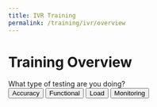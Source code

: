 ```yaml
---
title: IVR Training
permalink: /training/ivr/overview
---
```

# Training Overview
<div class="flex flex-col ">
  <div class="text-zinc-900 text-2xl pb-2">What type of testing are you doing?</div>
  <div class="grid grid-cols-4 space-x-2">
    <button class="rounded-lg border border-gray-300 bg-white px-6 py-5 shadow-sm focus-within:ring-2 focus-within:ring-indigo-500 focus-within:ring-offset-2 hover:border-gray-400">Accuracy</button>
    <button class="rounded-lg border border-gray-300 bg-white px-6 py-5 shadow-sm focus-within:ring-2 focus-within:ring-indigo-500 focus-within:ring-offset-2 hover:border-gray-400" onclick="javascript:window.location='/training/ivr/functional/overview'">Functional</button>
    <button class="rounded-lg border border-gray-300 bg-white px-6 py-5 shadow-sm focus-within:ring-2 focus-within:ring-indigo-500 focus-within:ring-offset-2 hover:border-gray-400">Load</button>
    <button class="rounded-lg border border-gray-300 bg-white px-6 py-5 shadow-sm focus-within:ring-2 focus-within:ring-indigo-500 focus-within:ring-offset-2 hover:border-gray-400">Monitoring</button>
  </div>
 
</div>